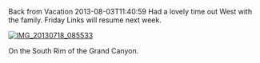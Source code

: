 Back from Vacation
2013-08-03T11:40:59
Had a lovely time out West with the family. Friday Links will resume next week.

[![IMG_20130718_085533](http://mike-ward.net/content/images/blog/Windows-Live-Writer/Back-from-Vacation_6B11/IMG_20130718_085533_thumb.jpg)](http://mike-ward.net/content/images/blog/Windows-Live-Writer/Back-from-Vacation_6B11/IMG_20130718_085533_2.jpg)

On the South Rim of the Grand Canyon.
